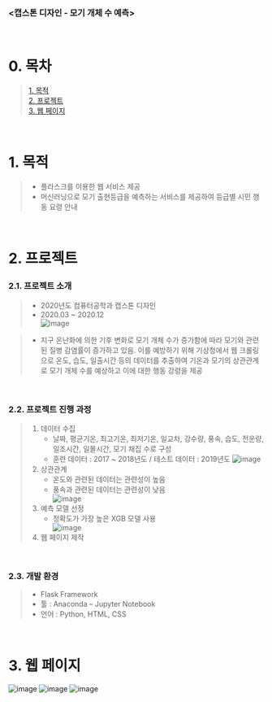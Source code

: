 ### <캡스톤 디자인 - 모기 개체 수 예측>
​
​
# 0. 목차 
> [1. 목적](#1-목적)  
> [2. 프로젝트](#2-프로젝트)    
> [3. 웹 페이지](#3-웹-페이지)

​
​
# 1. 목적  
> * 플라스크를 이용한 웹 서비스 제공
> * 머신러닝으로 모기 출현등급을 예측하는 서비스를 제공하여 등급별 시민 행동 요령 안내 

​
​
# 2. 프로젝트
### 2.1. 프로젝트 소개
> * 2020년도 컴퓨터공학과 캡스톤 디자인
> * 2020.03 ~ 2020.12   
![image](https://user-images.githubusercontent.com/82797757/121142133-a7180f00-c876-11eb-9498-02de27b4811e.png)

> * 지구 온난화에 의한 기후 변화로 모기 개체 수가 증가함에 따라 모기와 관련된 질병 감염률이 증가하고 있음. 이를 예방하기 위해 기상청에서 웹 크롤링으로 온도, 습도, 일출시간 등의 데이터를 추출하여 기온과 모기의 상관관계로 모기 개체 수를 예상하고 이에 대한 행동 강령을 제공 

​
​
### 2.2. 프로젝트 진행 과정
> 1. 데이터 수집   
>     * 날짜, 평균기온, 최고기온, 최저기온, 일교차, 강수량, 풍속, 습도, 전운량, 일조시간, 일몰시간, 모기 채집 수로 구성
>     * 훈련 데이터 : 2017 ~ 2018년도 / 테스트 데이터 : 2019년도
![image](https://user-images.githubusercontent.com/82797757/121142244-c2831a00-c876-11eb-87fe-f870802afa51.png)
> 2. 상관관계 
>     * 온도와 관련된 데이터는 관련성이 높음
>     * 풍속과 관련된 데이터는 관련성이 낮음   
![image](https://user-images.githubusercontent.com/82797757/121142607-21489380-c877-11eb-839a-2f24cd3b5665.png)
> 3. 예측 모델 선정   
>    * 정확도가 가장 높은 XGB 모델 사용   
![image](https://user-images.githubusercontent.com/82797757/121142801-51903200-c877-11eb-916a-2c2064d4616d.png)
> 4. 웹 페이지 제작

​
​
### 2.3. 개발 환경
> * Flask Framework
> * 툴 : Anaconda – Jupyter Notebook
> * 언어 : Python, HTML, CSS

​
​ 
# 3. 웹 페이지
![image](https://user-images.githubusercontent.com/82797757/121143012-88fede80-c877-11eb-8400-fff1c50f0ebe.png)
![image](https://user-images.githubusercontent.com/82797757/121143066-987e2780-c877-11eb-9ad7-2a1fcd321100.png)
![image](https://user-images.githubusercontent.com/82797757/121143134-ac298e00-c877-11eb-8771-48d61f696849.png)


